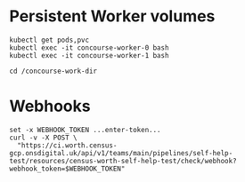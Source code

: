 
# Persistent Worker volumes

    kubectl get pods,pvc
    kubectl exec -it concourse-worker-0 bash 
    kubectl exec -it concourse-worker-1 bash 
    
    cd /concourse-work-dir
    
# Webhooks

```
set -x WEBHOOK_TOKEN ...enter-token...
curl -v -X POST \
  "https://ci.worth.census-gcp.onsdigital.uk/api/v1/teams/main/pipelines/self-help-test/resources/census-worth-self-help-test/check/webhook?webhook_token=$WEBHOOK_TOKEN"  
``` 